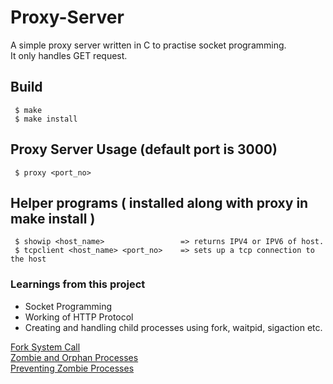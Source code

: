 # Proxy-Server
A simple proxy server written in C to practise socket programming.  
It only handles GET request.  

## Build
```
 $ make
 $ make install
```  

## Proxy Server Usage (default port is 3000)
```
 $ proxy <port_no> 
```  

## Helper programs ( installed along with proxy in make install )
```
 $ showip <host_name>                 => returns IPV4 or IPV6 of host.
 $ tcpclient <host_name> <port_no>    => sets up a tcp connection to the host
```  

### Learnings from this project
  * Socket Programming  
  * Working of HTTP Protocol
  * Creating and handling child processes using fork, waitpid, sigaction etc.  
  
[Fork System Call](https://utiny.herokuapp.com/fZ)  
[Zombie and Orphan Processes](https://utiny.herokuapp.com/f9)  
[Preventing Zombie Processes](https://utiny.herokuapp.com/gj)  
